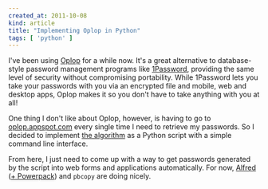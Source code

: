 ```yaml
---
created_at: 2011-10-08
kind: article
title: "Implementing Oplop in Python"
tags: [ 'python' ]
---
```


I've been using [Oplop](http://oplop.appspot.com/) for a while now. It's a great alternative to database-style password management programs like [1Password](http://www.agilebits.com/onepassword), providing the same level of security without compromising portability. While 1Password lets you take your passwords with you via an encrypted file and mobile, web and desktop apps, Oplop makes it so you don't have to take anything with you at all!

One thing I don't like about Oplop, however, is having to go to [oplop.appspot.com](http://oplop.appspot.com/) every single time I need to retrieve my passwords. So I decided to implement [the algorithm](http://code.google.com/p/oplop/wiki/HowItWorks) as a Python script with a simple command line interface.

<script src="https://gist.github.com/1259200.js"></script>

From here, I just need to come up with a way to get passwords generated by the script into web forms and applications automatically. For now, [Alfred](http://www.alfredapp.com/) ([+ Powerpack](http://www.alfredapp.com/powerpack/)) and `pbcopy` are doing nicely.
